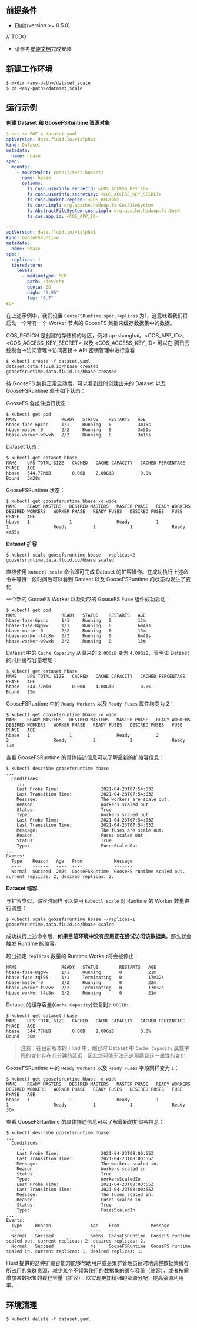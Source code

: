 ## 前提条件

- [Fluid](https://github.com/fluid-cloudnative/fluid)(version >= 0.5.0)

// TODO
- 请参考[安装文档](../Introduction/goosefs_fluid_install-安装文档.md)完成安装

## 新建工作环境

```shell
$ mkdir <any-path>/dataset_scale
$ cd <any-path>/dataset_scale
```

## 运行示例

**创建 Dataset 和 GooseFSRuntime 资源对象**

```yaml
$ cat << EOF > dataset.yaml
apiVersion: data.fluid.io/v1alpha1
kind: Dataset
metadata:
  name: hbase
spec:
  mounts:
    - mountPoint: cosn://test-bucket/
      name: hbase
      options:
        fs.cosn.userinfo.secretId: <COS_ACCESS_KEY_ID>
        fs.cosn.userinfo.secretKey: <COS_ACCESS_KEY_SECRET>
        fs.cosn.bucket.region: <COS_REGION>
        fs.cosn.impl: org.apache.hadoop.fs.CosFileSystem
        fs.AbstractFileSystem.cosn.impl: org.apache.hadoop.fs.CosN
        fs.cos.app.id: <COS_APP_ID>

---
apiVersion: data.fluid.io/v1alpha1
kind: GooseFSRuntime
metadata:
  name: hbase
spec:
  replicas: 1
  tieredstore:
    levels:
      - mediumtype: MEM
        path: /dev/shm
        quota: 2G
        high: "0.95"
        low: "0.7"
EOF
```

在上述示例中，我们设置 `GooseFSRuntime.spec.replicas` 为1，这意味着我们将启动一个带有一个 Worker 节点的 GooseFS 集群来缓存数据集中的数据。

COS_REGION 是创建的存储桶的地区，例如 ap-shanghai。<COS_APP_ID>、<COS_ACCESS_KEY_SECRET> 以及 <COS_ACCESS_KEY_ID> 可以在
腾讯云控制台->访问管理->访问密钥-> API 密钥管理中进行查看

```shell
$ kubectl create -f dataset.yaml
dataset.data.fluid.io/hbase created
goosefsruntime.data.fluid.io/hbase created
```

待 GooseFS 集群正常启动后，可以看到此时创建出来的 Dataset 以及 GooseFSRuntime 处于如下状态：

GooseFS 各组件运行状态：

```shell
$ kubectl get pod
NAME                 READY   STATUS    RESTARTS   AGE
hbase-fuse-6pcnc     1/1     Running   0          3m15s
hbase-master-0       2/2     Running   0          3m50s
hbase-worker-w9wxh   2/2     Running   0          3m15s
```

Dataset 状态：

```shell
$ kubectl get dataset hbase
NAME    UFS TOTAL SIZE   CACHED   CACHE CAPACITY   CACHED PERCENTAGE   PHASE   AGE
hbase   544.77MiB        0.00B    2.00GiB          0.0%                Bound   3m28s
```

GooseFSRuntime 状态：

```shell
$ kubectl get goosefsruntime hbase -o wide
NAME    READY MASTERS   DESIRED MASTERS   MASTER PHASE   READY WORKERS   DESIRED WORKERS   WORKER PHASE   READY FUSES   DESIRED FUSES   FUSE PHASE   AGE
hbase   1               1                 Ready          1               1                 Ready          1             1               Ready        4m55s
```

**Dataset 扩容**

```shell
$ kubectl scale goosefsruntime hbase --replicas=2
goosefsruntime.data.fluid.io/hbase scaled
```

直接使用 `kubectl scale` 命令即可完成 Dataset 的扩容操作。在成功执行上述命令并等待一段时间后可以看到 Dataset 以及 GooseFSRuntime 的状态均发生了变化：

一个新的 GooseFS Worker 以及对应的 GooseFS Fuse 组件成功启动：

```shell
$ kubectl get pod
NAME                 READY   STATUS    RESTARTS   AGE
hbase-fuse-6pcnc     1/1     Running   0          13m
hbase-fuse-8qgww     1/1     Running   0          6m49s
hbase-master-0       2/2     Running   0          13m
hbase-worker-l4c8n   2/2     Running   0          6m49s
hbase-worker-w9wxh   2/2     Running   0          13m
```

Dataset 中的 `Cache Capacity` 从原来的 `2.00GiB` 变为 `4.00GiB`，表明该 Dataset 的可用缓存容量增加：

```shell
$ kubectl get dataset hbase
NAME    UFS TOTAL SIZE   CACHED   CACHE CAPACITY   CACHED PERCENTAGE   PHASE   AGE
hbase   544.77MiB        0.00B    4.00GiB          0.0%                Bound   15m
```

GooseFSRuntime 中的 `Ready Workers` 以及 `Ready Fuses` 属性均变为 2：

```shell
$ kubectl get goosefsruntime hbase -o wide
NAME    READY MASTERS   DESIRED MASTERS   MASTER PHASE   READY WORKERS   DESIRED WORKERS   WORKER PHASE   READY FUSES   DESIRED FUSES   FUSE PHASE   AGE
hbase   1               1                 Ready          2               2                 Ready          2             2               Ready        17m
```

查看 GooseFSRuntime 的具体描述信息可以了解最新的扩缩容信息：

```shell
$ kubectl describe goosefsruntime hbase
...
  Conditions:
    ...
    Last Probe Time:                2021-04-23T07:54:03Z
    Last Transition Time:           2021-04-23T07:54:03Z
    Message:                        The workers are scale out.
    Reason:                         Workers scaled out
    Status:                         True
    Type:                           Workers scaled out
    Last Probe Time:                2021-04-23T07:54:03Z
    Last Transition Time:           2021-04-23T07:54:03Z
    Message:                        The fuses are scale out.
    Reason:                         Fuses scaled out
    Status:                         True
    Type:                           FusesScaledOut
...
Events:
  Type    Reason   Age   From            Message
  ----    ------   ----  ----            -------
  Normal  Succeed  2m2s  GooseFSRuntime  GooseFS runtime scaled out. current replicas: 2, desired replicas: 2.
```

**Dataset 缩容**

与扩容类似，缩容时同样可以使用 `kubectl scale` 对 Runtime 的 Worker 数量进行调整：

```shell
$ kubectl scale goosefsruntime hbase --replicas=1
goosefsruntime.data.fluid.io/hbase scaled
```

成功执行上述命令后，**如果目前环境中没有应用正在尝试访问该数据集**，那么就会触发 Runtime 的缩容。

超出指定 `replicas` 数量的 Runtime Worke r将会被停止：

```shell
NAME                 READY   STATUS        RESTARTS   AGE
hbase-fuse-8qgww     1/1     Running       0          21m
hbase-fuse-zql96     1/1     Terminating   0          17m32s
hbase-master-0       2/2     Running       0          22m
hbase-worker-f92vv   2/2     Terminating   0          17m32s
hbase-worker-l4c8n   2/2     Running       0          21m
```

Dataset 的缓存容量(`Cache Capacity`)恢复到`2.00GiB`:

```shell
$ kubectl get dataset hbase
NAME    UFS TOTAL SIZE   CACHED   CACHE CAPACITY   CACHED PERCENTAGE   PHASE   AGE
hbase   544.77MiB        0.00B    2.00GiB          0.0%                Bound   30m
```

> 注意：在目前版本的 Fluid 中，缩容时 Dataset 中 `Cache Capacity` 属性字段的变化存在几分钟的延迟，因此您可能无法迅速观察到这一属性的变化



GooseFSRuntime 中的 `Ready Workers` 以及 `Ready Fuses` 字段同样变为 `1`：

```shell
$ kubectl get goosefsruntime hbase -o wide
NAME    READY MASTERS   DESIRED MASTERS   MASTER PHASE   READY WORKERS   DESIRED WORKERS   WORKER PHASE   READY FUSES   DESIRED FUSES   FUSE PHASE   AGE
hbase   1               1                 Ready          1               1                 Ready          1             1               Ready        30m
```

查看 GooseFSRuntime 的具体描述信息可以了解最新的扩缩容信息：

```shell
$ kubectl describe goosefsruntime hbase
...
  Conditions:
    ...
    Last Probe Time:                2021-04-23T08:00:55Z
    Last Transition Time:           2021-04-23T08:00:55Z
    Message:                        The workers scaled in.
    Reason:                         Workers scaled in
    Status:                         True
    Type:                           WorkersScaledIn
    Last Probe Time:                2021-04-23T08:00:55Z
    Last Transition Time:           2021-04-23T08:00:55Z
    Message:                        The fuses scaled in.
    Reason:                         Fuses scaled in
    Status:                         True
    Type:                           FusesScaledIn
...
Events:
  Type     Reason               Age    From            Message
  ----     ------               ----   ----            -------
  Normal   Succeed              6m56s  GooseFSRuntime  GooseFS runtime scaled out. current replicas: 2, desired replicas: 2.
  Normal   Succeed              4s     GooseFSRuntime  GooseFS runtime scaled in. current replicas: 1, desired replicas: 1.
```

Fluid 提供的这种扩缩容能力能够帮助用户或是集群管理员适时地调整数据集缓存所占用的集群资源，减少某个不频繁使用的数据集的缓存容量（缩容），或者按需增加某数据集的缓存容量（扩容），以实现更加精细的资源分配，提高资源利用率。

## 环境清理

```shell
$ kubectl delete -f dataset.yaml
```
